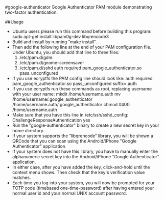 #google-authenticator
Google Authenticator PAM module demonstrating two-factor authentication.

##Usage
* Ubuntu users please run this command before building this program:
	sudo apt-get install libpam0g-dev libqrencode3
* Build and install by running "make install".
* Then add the following line at the end of your PAM configuration file.
  Under Ubuntu, you should add that line to three files:
  1. /etc/pam.d/gdm
  2. /etc/pam.d/gnome-screensaver
  3. /etc/pam.d/sshd
	auth required pam_google_authenticator.so pass_unconfigured
* If you use ecryptfs the PAM config line should look like:
	auth required pam_google_authenticator.so pass_unconfigured suffix=.auth
* If you use ecryptfs run these commands as root, replacing username with your user name:
	mkdir /home/username.auth
	mv /home/username/.google_authenticator /home/username.auth/.google_authenticator
	chmod 0400 /home/username.auth
* Make sure that you have this line in /etc/ssh/sshd_config:
	ChallengeResponseAuthentication yes
* Run the "google-authenticator" binary to create a new secret key in your home
  directory.
* If your system supports the "libqrencode" library, you will be shown a QRCode
  that you can scan using the Android/iPhone "Google Authenticator" application.
* If your system does not have this library, you have to manually enter the
  alphanumeric secret key into the Android/iPhone "Google Authenticator" application.
* In either case, after you have added the key, click-and-hold until the context
  menu shows. Then check that the key's verification value matches.
* Each time you log into your system, you will now be prompted for your
  TOTP code (timebased one-time-password) after having entered your normal user
  id and your normal UNIX account password.